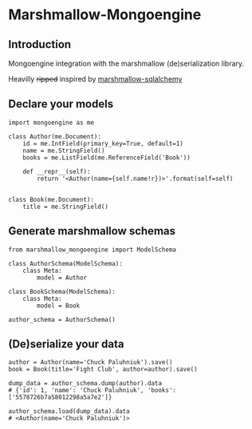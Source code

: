 # Marshmallow-Mongoengine

## Introduction

Mongoengine integration with the marshmallow (de)serialization library.

Heavilly ~~ripped~~ inspired by [marshmallow-sqlalchemy](http://marshmallow-sqlalchemy.rtfd.org/)

## Declare your models

```
import mongoengine as me

class Author(me.Document):
    id = me.IntField(primary_key=True, default=1)
    name = me.StringField()
    books = me.ListField(me.ReferenceField('Book'))

    def __repr__(self):
        return '<Author(name={self.name!r})>'.format(self=self)


class Book(me.Document):
    title = me.StringField()
```

## Generate marshmallow schemas

```
from marshmallow_mongoengine import ModelSchema

class AuthorSchema(ModelSchema):
    class Meta:
        model = Author

class BookSchema(ModelSchema):
    class Meta:
        model = Book

author_schema = AuthorSchema()
```

## (De)serialize your data

```
author = Author(name='Chuck Paluhniuk').save()
book = Book(title='Fight Club', author=author).save()

dump_data = author_schema.dump(author).data
# {'id': 1, 'name': 'Chuck Paluhniuk', 'books': ['5578726b7a58012298a5a7e2']}

author_schema.load(dump_data).data
# <Author(name='Chuck Paluhniuk')>
```
